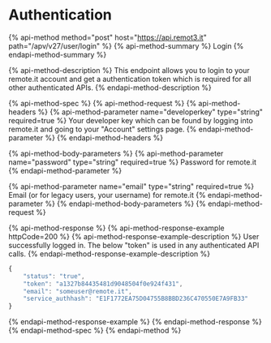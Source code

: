 # Authentication

{% api-method method="post" host="https://api.remot3.it" path="/apv/v27/user/login" %}
{% api-method-summary %}
Login
{% endapi-method-summary %}

{% api-method-description %}
This endpoint allows you to login to your remote.it account and get a authentication token which is required for all other authenticated  APIs. 
{% endapi-method-description %}

{% api-method-spec %}
{% api-method-request %}
{% api-method-headers %}
{% api-method-parameter name="developerkey" type="string" required=true %}
Your developer key which can be found by logging into remote.it and going to your "Account" settings page.
{% endapi-method-parameter %}
{% endapi-method-headers %}

{% api-method-body-parameters %}
{% api-method-parameter name="password" type="string" required=true %}
Password for remote.it
{% endapi-method-parameter %}

{% api-method-parameter name="email" type="string" required=true %}
Email \(or for legacy users, your username\) for remote.it
{% endapi-method-parameter %}
{% endapi-method-body-parameters %}
{% endapi-method-request %}

{% api-method-response %}
{% api-method-response-example httpCode=200 %}
{% api-method-response-example-description %}
User successfully logged in. The below "token" is used in any authenticated API calls.
{% endapi-method-response-example-description %}

```javascript
{
    "status": "true",
    "token": "a1327b84435481d9048504f0e924f431",
    "email": "someuser@remote.it",
    "service_authhash": "E1F1772EA75D04755B8BBD236C470550E7A9FB33"
}
```
{% endapi-method-response-example %}
{% endapi-method-response %}
{% endapi-method-spec %}
{% endapi-method %}



